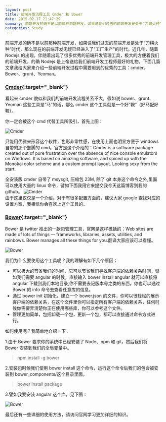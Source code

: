 ```yaml
---
layout: post
title: 前端开发流程工具 Cmder 和 Bower
date: 2015-02-17 21:47:29
summary: 前端开发的确不是以前那种前端开发，如果说我们过去的前端开发是处于“刀耕火种”时代，那么现在的前端开发无疑已经进入了"工厂生产"的时代。近几年，随着Nodejs的出现，伴随着出现了很多优秀的前端开发管理工具，极大的方便着我们的前端开发，的确 Nodejs 是上帝送给我们前端开发工程师最好的礼物。下面几篇文章我给大家来介绍一些前端开发过程中需要用到的优秀的工具：Cmder、Bower、grunt、Yeoman ...
categories: Study
---
```


前端开发的确不是以前那种前端开发，如果说我们过去的前端开发是处于“刀耕火种”时代，那么现在的前端开发无疑已经进入了"工厂生产"的时代。近几年，随着 Nodejs 的出现，伴随着出现了很多优秀的前端开发管理工具，极大的方便着我们的前端开发，的确 Nodejs 是上帝送给我们前端开发工程师最好的礼物。下面几篇文章我给大家来介绍一些前端开发过程中需要用到的优秀的工具：cmder、Bower、grunt、Yeoman。

### [Cmder](https://cmder.app/){:target="_blank"}

看起来 cmder 貌似和我们的前端开发流程关系不大，假如说 bower、grunt、Yeoman 这些工具是“马”的话，那么 cmder 这个工具就是一个好“鞍”（好马配好鞍）。

你一定会被这个 cmd 代替工具所吸引，首先上图：

![Cmder](http://tw93.github.io/images/main.jpg)

只能用优雅来形容这个软件，色彩非常性感，在使用上面也明显方便于 windows 自带的那个蹩脚的 cmd。官方是这个介绍的：Cmder is a software package created out of pure frustration over the absence of nice console emulators on Windows. It is based on amazing software, and spiced up with the Monokai color scheme and a custom prompt layout. Looking sexy from the start.

全安装版 cmder 自带了 msysgit, 压缩包 23M, 除了 git 本身这个命令之外,里面可以使用大量的 linux 命令，譬如下面我用它来提交我今天这篇博客到我的 github。
![Cmder](http://tw93.github.io/images/cmder1.jpg)  
由于这里仅仅是一个介绍，对于有很多配置方面的，建议大家 google 查找对应的设置方案，我相信你会喜欢上这个工具的。

### [Bower](http://bower.io/){:target="_blank"}

Bower 是 twitter 推出的一款包管理工具，官网是这样概括的：Web sites are made of lots of things — frameworks, libraries, assets, utilities, and rainbows. Bower manages all these things for you.翻译大家应该可以看懂。

![Bower](http://tw93.github.io/images/bower1.jpg)

我们为什么要使用这个工具呢？我的理解有如下几个原因：

- 可以极大的节省我们的时间，它可以节省我们寻找客户端的依赖关系时间，譬如我们需要 angular 的时候，直接输入 bower install angular 就可以直接将 angular 下载到我们本地目录,你不需要去记版本号之类的东西，你也可以通过 Bower 的 info 命令去查看任意库的信息。
- 通过 bower init 初始化，建立一个 bower.json 的文件，你可以很轻松的展示客户端的依赖关系，在这个文件里你可以指定所有客户端的依赖关系，任何时候你需要弄清楚你正在使用哪些库，你可以参考这个文件。
- 管理更加简单，包括卸载一个包，更新一个包，都可以直接通过命令方式进行。

如何使用呢？我简单地介绍一下：

1.由于 Bower 要求你的系统中已经安装了 Node、npm 和 git，然后我们将 Bower 安装到我们的全局变量中。

<blockquote>npm install -g bower</blockquote>

2.安装包时候我们使用 bower install 这个命令，运行这个命令后我们的包会被安装到 bower_components/这个目录里面。

<blockquote>bower install package </blockquote>

3.譬如我要安装 angular 这个库，见下图：

![Bower](http://tw93.github.io/images/angular1.jpg)

最后还有一些详细的使用方法，请访问官网学习更加详细的知识。
